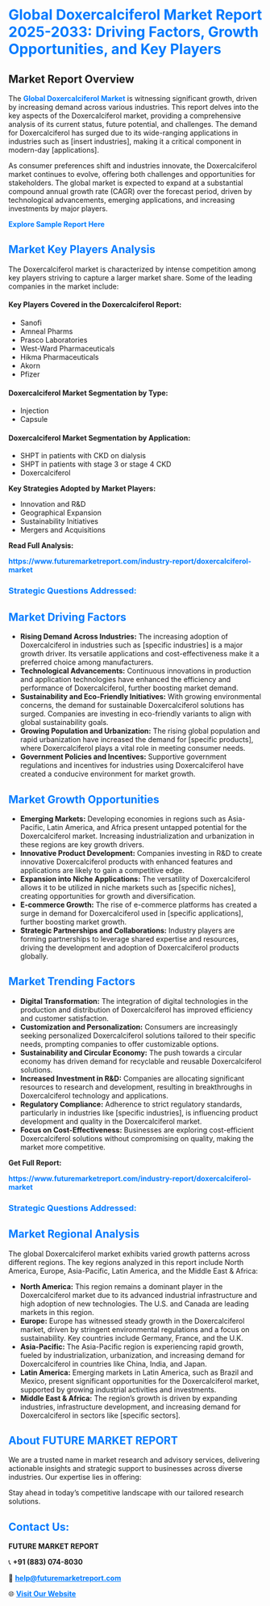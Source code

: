 <h1 style="color: #007BFF;">Global Doxercalciferol Market Report 2025-2033: Driving Factors, Growth Opportunities, and Key Players</h1>

<section id="overview">
<h2>Market Report Overview</h2>
<p>The <a href="https://www.futuremarketreport.com/industry-report/doxercalciferol-market" style="color: #007BFF; text-decoration: none;"><strong>Global Doxercalciferol Market</strong></a> is witnessing significant growth, driven by increasing demand across various industries. This report delves into the key aspects of the Doxercalciferol market, providing a comprehensive analysis of its current status, future potential, and challenges. The demand for Doxercalciferol has surged due to its wide-ranging applications in industries such as [insert industries], making it a critical component in modern-day [applications].</p>
<p>As consumer preferences shift and industries innovate, the Doxercalciferol market continues to evolve, offering both challenges and opportunities for stakeholders. The global market is expected to expand at a substantial compound annual growth rate (CAGR) over the forecast period, driven by technological advancements, emerging applications, and increasing investments by major players.</p>
</section>

<section id="overview">
<p><a href="https://www.futuremarketreport.com/request-sample/reportId=125544" style="color: #007BFF; text-decoration: none;"><strong>Explore Sample Report Here</strong></a></p>
</section>

<section id="key-players">
<h2 style="color: #007BFF;">Market Key Players Analysis</h2>
<p>The Doxercalciferol market is characterized by intense competition among key players striving to capture a larger market share. Some of the leading companies in the market include:</p>
<h4>Key Players Covered in the Doxercalciferol Report:</h4>
<ul><li>Sanofi</li><li>Amneal Pharms</li><li>Prasco Laboratories</li><li>West-Ward Pharmaceuticals</li><li>Hikma Pharmaceuticals</li><li>Akorn</li><li>Pfizer</li></ul>
<h4>Doxercalciferol Market Segmentation by Type:</h4>
<ul><li>Injection</li><li>Capsule</li></ul>

<h4>Doxercalciferol Market Segmentation by Application:</h4>
<ul><li>SHPT in patients with CKD on dialysis</li><li>SHPT in patients with stage 3 or stage 4 CKD</li><li>Doxercalciferol</li></ul>
<p><strong>Key Strategies Adopted by Market Players:</strong></p>
<ul>
<li>Innovation and R&D</li>
<li>Geographical Expansion</li>
<li>Sustainability Initiatives</li>
<li>Mergers and Acquisitions</li>
</ul>
</section>

<section>
<p><strong>Read Full Analysis: </strong></p><a href="https://www.futuremarketreport.com/industry-report/doxercalciferol-market" style="color: #007BFF; text-decoration: none;"><strong>https://www.futuremarketreport.com/industry-report/doxercalciferol-market</strong></a>
<h3 style="color: #007BFF;">Strategic Questions Addressed:</h3>
</section>

<section id="driving-factors">
<h2 style="color: #007BFF;">Market Driving Factors</h2>
<ul>
<li><strong>Rising Demand Across Industries:</strong> The increasing adoption of Doxercalciferol in industries such as [specific industries] is a major growth driver. Its versatile applications and cost-effectiveness make it a preferred choice among manufacturers.</li>
<li><strong>Technological Advancements:</strong> Continuous innovations in production and application technologies have enhanced the efficiency and performance of Doxercalciferol, further boosting market demand.</li>
<li><strong>Sustainability and Eco-Friendly Initiatives:</strong> With growing environmental concerns, the demand for sustainable Doxercalciferol solutions has surged. Companies are investing in eco-friendly variants to align with global sustainability goals.</li>
<li><strong>Growing Population and Urbanization:</strong> The rising global population and rapid urbanization have increased the demand for [specific products], where Doxercalciferol plays a vital role in meeting consumer needs.</li>
<li><strong>Government Policies and Incentives:</strong> Supportive government regulations and incentives for industries using Doxercalciferol have created a conducive environment for market growth.</li>
</ul>
</section>

<section id="growth-opportunities">
<h2 style="color: #007BFF;">Market Growth Opportunities</h2>
<ul>
<li><strong>Emerging Markets:</strong> Developing economies in regions such as Asia-Pacific, Latin America, and Africa present untapped potential for the Doxercalciferol market. Increasing industrialization and urbanization in these regions are key growth drivers.</li>
<li><strong>Innovative Product Development:</strong> Companies investing in R&D to create innovative Doxercalciferol products with enhanced features and applications are likely to gain a competitive edge.</li>
<li><strong>Expansion into Niche Applications:</strong> The versatility of Doxercalciferol allows it to be utilized in niche markets such as [specific niches], creating opportunities for growth and diversification.</li>
<li><strong>E-commerce Growth:</strong> The rise of e-commerce platforms has created a surge in demand for Doxercalciferol used in [specific applications], further boosting market growth.</li>
<li><strong>Strategic Partnerships and Collaborations:</strong> Industry players are forming partnerships to leverage shared expertise and resources, driving the development and adoption of Doxercalciferol products globally.</li>
</ul>
</section>

<section id="trending-factors">
<h2 style="color: #007BFF;">Market Trending Factors</h2>
<ul>
<li><strong>Digital Transformation:</strong> The integration of digital technologies in the production and distribution of Doxercalciferol has improved efficiency and customer satisfaction.</li>
<li><strong>Customization and Personalization:</strong> Consumers are increasingly seeking personalized Doxercalciferol solutions tailored to their specific needs, prompting companies to offer customizable options.</li>
<li><strong>Sustainability and Circular Economy:</strong> The push towards a circular economy has driven demand for recyclable and reusable Doxercalciferol solutions.</li>
<li><strong>Increased Investment in R&D:</strong> Companies are allocating significant resources to research and development, resulting in breakthroughs in Doxercalciferol technology and applications.</li>
<li><strong>Regulatory Compliance:</strong> Adherence to strict regulatory standards, particularly in industries like [specific industries], is influencing product development and quality in the Doxercalciferol market.</li>
<li><strong>Focus on Cost-Effectiveness:</strong> Businesses are exploring cost-efficient Doxercalciferol solutions without compromising on quality, making the market more competitive.</li>
</ul>
</section>

<section>
<p><strong>Get Full Report: </strong></p><a href="https://www.futuremarketreport.com/industry-report/doxercalciferol-market" style="color: #007BFF; text-decoration: none;"><strong>https://www.futuremarketreport.com/industry-report/doxercalciferol-market</strong></a>
<h3 style="color: #007BFF;">Strategic Questions Addressed:</h3>
</section>


<section id="regional-analysis">
<h2 style="color: #007BFF;">Market Regional Analysis</h2>
<p>The global Doxercalciferol market exhibits varied growth patterns across different regions. The key regions analyzed in this report include North America, Europe, Asia-Pacific, Latin America, and the Middle East & Africa:</p>
<ul>
<li><strong>North America:</strong> This region remains a dominant player in the Doxercalciferol market due to its advanced industrial infrastructure and high adoption of new technologies. The U.S. and Canada are leading markets in this region.</li>
<li><strong>Europe:</strong> Europe has witnessed steady growth in the Doxercalciferol market, driven by stringent environmental regulations and a focus on sustainability. Key countries include Germany, France, and the U.K.</li>
<li><strong>Asia-Pacific:</strong> The Asia-Pacific region is experiencing rapid growth, fueled by industrialization, urbanization, and increasing demand for Doxercalciferol in countries like China, India, and Japan.</li>
<li><strong>Latin America:</strong> Emerging markets in Latin America, such as Brazil and Mexico, present significant opportunities for the Doxercalciferol market, supported by growing industrial activities and investments.</li>
<li><strong>Middle East & Africa:</strong> The region’s growth is driven by expanding industries, infrastructure development, and increasing demand for Doxercalciferol in sectors like [specific sectors].</li>
</ul>
</section>

<footer>
<h2 style="color: #007BFF;">About FUTURE MARKET REPORT</h2>
<p>We are a trusted name in market research and advisory services, delivering actionable insights and strategic support to businesses across diverse industries. Our expertise lies in offering:</p>

<p>Stay ahead in today’s competitive landscape with our tailored research solutions.</p>

<h2 style="color: #007BFF;">Contact Us:</h2>
<p><strong>FUTURE MARKET REPORT</strong></p>
<p>📞 <strong>+91 (883) 074-8030</strong></p>
<p>📧 <strong><a href="mailto:help@futuremarketreport.com" style="color: #007BFF;">help@futuremarketreport.com</a></strong></p>
<p>🌐 <strong><a href="https://www.futuremarketreport.com/" style="color: #007BFF;">Visit Our Website</a></strong></p>
</footer>